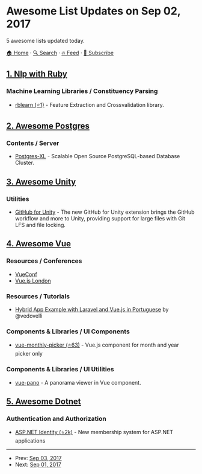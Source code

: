 # Awesome List Updates on Sep 02, 2017

5 awesome lists updated today.

[🏠 Home](/README.md) · [🔍 Search](https://test.trackawesomelist.com/search/) · [🔥 Feed](https://test.trackawesomelist.com/rss.xml) · [📮 Subscribe](https://trackawesomelist.us17.list-manage.com/subscribe?u=d2f0117aa829c83a63ec63c2f&id=36a103854c)



## [1. Nlp with Ruby](/content/arbox/nlp-with-ruby/README.md)

### Machine Learning Libraries / Constituency Parsing

*   [rblearn (⭐1)](https://github.com/himkt/rblearn) - Feature Extraction and Crossvalidation library.

## [2. Awesome Postgres](/content/dhamaniasad/awesome-postgres/README.md)

### Contents / Server

*   [Postgres-XL](https://www.postgres-xl.org/) - Scalable Open Source PostgreSQL-based Database Cluster.

## [3. Awesome Unity](/content/RyanNielson/awesome-unity/README.md)

### Utilities

*   [GitHub for Unity](https://unity.github.com/) - The new GitHub for Unity extension brings the GitHub workflow and more to Unity, providing support for large files with Git LFS and file locking.

## [4. Awesome Vue](/content/vuejs/awesome-vue/README.md)

### Resources / Conferences

*   [VueConf](http://conf.vuejs.org)
*   [Vue.js London](http://vuejs.london)

### Resources / Tutorials

*   [Hybrid App Example with Laravel and Vue.js in Portuguese](https://www.youtube.com/watch?v=TGSJjDahlrQ) by @vedovelli

### Components & Libraries / UI Components

*   [vue-monthly-picker (⭐63)](https://github.com/ittus/vue-monthly-picker) - Vue.js component for month and year picker only

### Components & Libraries / UI Utilities

*   [vue-pano](https://github.com/ChiChou/vue-pano) - A panorama viewer in Vue component.

## [5. Awesome Dotnet](/content/quozd/awesome-dotnet/README.md)

### Authentication and Authorization

*   [ASP.NET Identity (⭐2k)](https://github.com/aspnet/Identity/) - New membership system for ASP.NET applications

---

- Prev: [Sep 03, 2017](/content/2017/09/03/README.md)
- Next: [Sep 01, 2017](/content/2017/09/01/README.md)